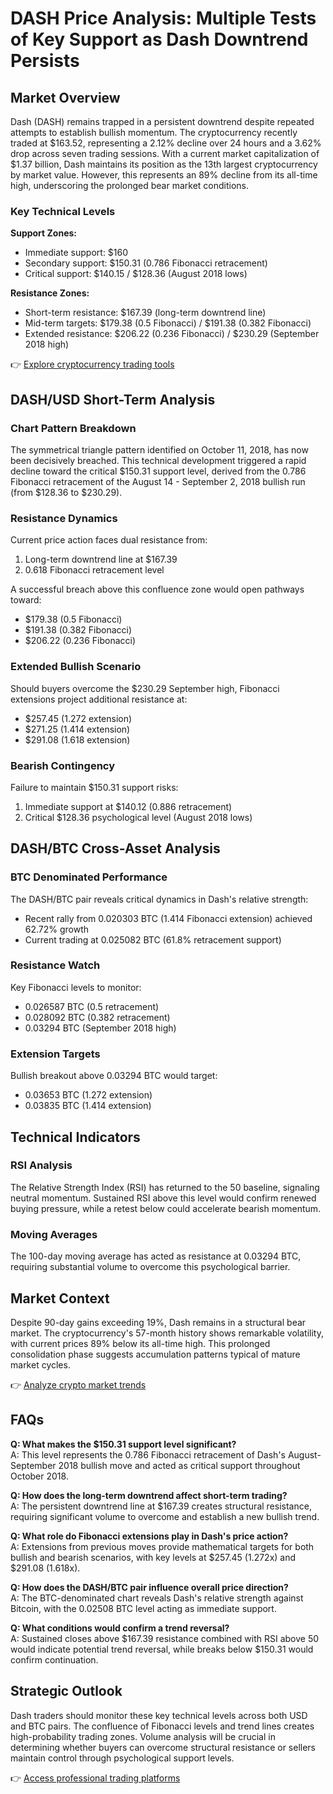 # DASH Price Analysis: Multiple Tests of Key Support as Dash Downtrend Persists

## Market Overview

Dash (DASH) remains trapped in a persistent downtrend despite repeated attempts to establish bullish momentum. The cryptocurrency recently traded at $163.52, representing a 2.12% decline over 24 hours and a 3.62% drop across seven trading sessions. With a current market capitalization of $1.37 billion, Dash maintains its position as the 13th largest cryptocurrency by market value. However, this represents an 89% decline from its all-time high, underscoring the prolonged bear market conditions.

### Key Technical Levels

**Support Zones:**  
- Immediate support: $160  
- Secondary support: $150.31 (0.786 Fibonacci retracement)  
- Critical support: $140.15 / $128.36 (August 2018 lows)

**Resistance Zones:**  
- Short-term resistance: $167.39 (long-term downtrend line)  
- Mid-term targets: $179.38 (0.5 Fibonacci) / $191.38 (0.382 Fibonacci)  
- Extended resistance: $206.22 (0.236 Fibonacci) / $230.29 (September 2018 high)

👉 [Explore cryptocurrency trading tools](https://bit.ly/okx-bonus)

## DASH/USD Short-Term Analysis

### Chart Pattern Breakdown

The symmetrical triangle pattern identified on October 11, 2018, has now been decisively breached. This technical development triggered a rapid decline toward the critical $150.31 support level, derived from the 0.786 Fibonacci retracement of the August 14 - September 2, 2018 bullish run (from $128.36 to $230.29).

### Resistance Dynamics

Current price action faces dual resistance from:
1. Long-term downtrend line at $167.39
2. 0.618 Fibonacci retracement level

A successful breach above this confluence zone would open pathways toward:
- $179.38 (0.5 Fibonacci)
- $191.38 (0.382 Fibonacci)
- $206.22 (0.236 Fibonacci)

### Extended Bullish Scenario

Should buyers overcome the $230.29 September high, Fibonacci extensions project additional resistance at:
- $257.45 (1.272 extension)
- $271.25 (1.414 extension)
- $291.08 (1.618 extension)

### Bearish Contingency

Failure to maintain $150.31 support risks:
1. Immediate support at $140.12 (0.886 retracement)
2. Critical $128.36 psychological level (August 2018 lows)

## DASH/BTC Cross-Asset Analysis

### BTC Denominated Performance

The DASH/BTC pair reveals critical dynamics in Dash's relative strength:
- Recent rally from 0.020303 BTC (1.414 Fibonacci extension) achieved 62.72% growth
- Current trading at 0.025082 BTC (61.8% retracement support)

### Resistance Watch

Key Fibonacci levels to monitor:
- 0.026587 BTC (0.5 retracement)
- 0.028092 BTC (0.382 retracement)
- 0.03294 BTC (September 2018 high)

### Extension Targets

Bullish breakout above 0.03294 BTC would target:
- 0.03653 BTC (1.272 extension)
- 0.03835 BTC (1.414 extension)

## Technical Indicators

### RSI Analysis

The Relative Strength Index (RSI) has returned to the 50 baseline, signaling neutral momentum. Sustained RSI above this level would confirm renewed buying pressure, while a retest below could accelerate bearish momentum.

### Moving Averages

The 100-day moving average has acted as resistance at 0.03294 BTC, requiring substantial volume to overcome this psychological barrier.

## Market Context

Despite 90-day gains exceeding 19%, Dash remains in a structural bear market. The cryptocurrency's 57-month history shows remarkable volatility, with current prices 89% below its all-time high. This prolonged consolidation phase suggests accumulation patterns typical of mature market cycles.

👉 [Analyze crypto market trends](https://bit.ly/okx-bonus)

## FAQs

**Q: What makes the $150.31 support level significant?**  
A: This level represents the 0.786 Fibonacci retracement of Dash's August-September 2018 bullish move and acted as critical support throughout October 2018.

**Q: How does the long-term downtrend affect short-term trading?**  
A: The persistent downtrend line at $167.39 creates structural resistance, requiring significant volume to overcome and establish a new bullish trend.

**Q: What role do Fibonacci extensions play in Dash's price action?**  
A: Extensions from previous moves provide mathematical targets for both bullish and bearish scenarios, with key levels at $257.45 (1.272x) and $291.08 (1.618x).

**Q: How does the DASH/BTC pair influence overall price direction?**  
A: The BTC-denominated chart reveals Dash's relative strength against Bitcoin, with the 0.02508 BTC level acting as immediate support.

**Q: What conditions would confirm a trend reversal?**  
A: Sustained closes above $167.39 resistance combined with RSI above 50 would indicate potential trend reversal, while breaks below $150.31 would confirm continuation.

## Strategic Outlook

Dash traders should monitor these key technical levels across both USD and BTC pairs. The confluence of Fibonacci levels and trend lines creates high-probability trading zones. Volume analysis will be crucial in determining whether buyers can overcome structural resistance or sellers maintain control through psychological support levels.

👉 [Access professional trading platforms](https://bit.ly/okx-bonus)